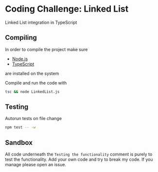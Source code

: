 # Coding Challenge: Linked List

Linked List integration in TypeScript

## Compiling 
In order to compile the project make sure

* [Node.js](https://nodejs.org/) 
* [TypeScript](https://www.npmjs.com/package/typescript)

are installed on the system

Compile and run the code with 
```bash
tsc && node LinkedList.js
```

## Testing
Autorun tests on file change
```bash
npm test -- -w
```


## Sandbox
All code underneath the `Testing the functionality` comment is purely to test the functionality.
Add your own code and try to break my code.
If you manage please open an issue.
